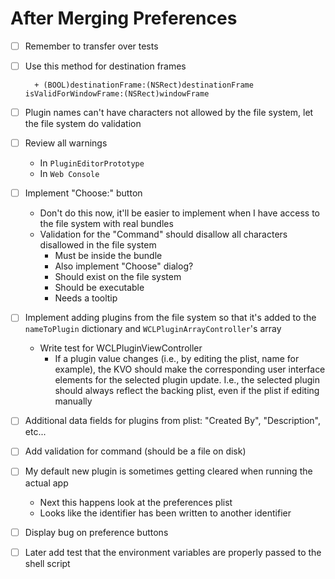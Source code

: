 # After Merging Preferences

* [ ] Remember to transfer over tests
* [ ] Use this method for destination frames

		+ (BOOL)destinationFrame:(NSRect)destinationFrame isValidForWindowFrame:(NSRect)windowFrame

* [ ] Plugin names can't have characters not allowed by the file system, let the file system do validation
* [ ] Review all warnings
	* In `PluginEditorPrototype`
	* In `Web Console`
* [ ] Implement "Choose:" button
	* Don't do this now, it'll be easier to implement when I have access to the file system with real bundles
	* Validation for the "Command" should disallow all characters disallowed in the file system
		* Must be inside the bundle
		* Also implement "Choose" dialog?
		* Should exist on the file system
		* Should be executable
		* Needs a tooltip
* [ ] Implement adding plugins from the file system so that it's added to the `nameToPlugin` dictionary and `WCLPluginArrayController`'s array
	* Write test for WCLPluginViewController
		* If a plugin value changes (i.e., by editing the plist, name for example), the KVO should make the corresponding user interface elements for the selected plugin update. I.e., the selected plugin should always reflect the backing plist, even if the plist if editing manually
* [ ] Additional data fields for plugins from plist: "Created By", "Description", etc...
* [ ] Add validation for command (should be a file on disk)
* [ ] My default new plugin is sometimes getting cleared when running the actual app
	* Next this happens look at the preferences plist
	* Looks like the identifier has been written to another identifier
* [ ] Display bug on preference buttons
* [ ] Later add test that the environment variables are properly passed to the shell script
